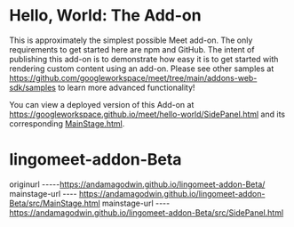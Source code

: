 # Hello, World: The Add-on

This is approximately the simplest possible Meet add-on. The only requirements to get started here are npm and GitHub. The intent of publishing this add-on is to demonstrate how easy it is to get started with rendering custom content using an add-on. Please see other samples at <https://github.com/googleworkspace/meet/tree/main/addons-web-sdk/samples> to learn more advanced functionality!

You can view a deployed version of this Add-on at <https://googleworkspace.github.io/meet/hello-world/SidePanel.html> and its corresponding [MainStage.html](https://googleworkspace.github.io/meet/hello-world/MainStage.html).
# lingomeet-addon-Beta


originurl   -----https://andamagodwin.github.io/lingomeet-addon-Beta/
mainstage-url ---- https://andamagodwin.github.io/lingomeet-addon-Beta/src/MainStage.html
mainstage-url ---- https://andamagodwin.github.io/lingomeet-addon-Beta/src/SidePanel.html
